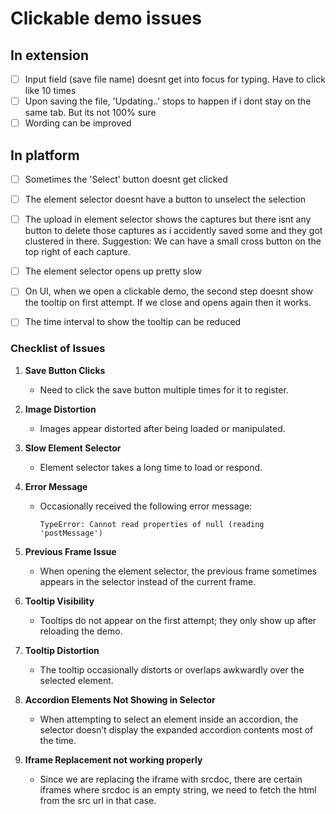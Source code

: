 # Clickable demo issues

## In extension

- [ ] Input field (save file name) doesnt get into focus for typing. Have to click like 10 times
- [ ] Upon saving the file, 'Updating..' stops to happen if i dont stay on the same tab. But its not 100% sure
- [ ] Wording can be improved

## In platform

- [ ] Sometimes the 'Select' button doesnt get clicked
- [ ] The element selector doesnt have a button to unselect the selection
- [ ] The upload in element selector shows the captures but there isnt any button to delete those captures as i accidently saved some and they got clustered in there. Suggestion: We can have a small cross button on the top right of each capture.
- [ ] The element selector opens up pretty slow
- [ ] On UI, when we open a clickable demo, the second step doesnt show the tooltip on first attempt. If we close and opens again then it works.
- [ ] The time interval to show the tooltip can be reduced


### Checklist of Issues

1. **Save Button Clicks**  
   - Need to click the save button multiple times for it to register.

2. **Image Distortion**  
   - Images appear distorted after being loaded or manipulated.

3. **Slow Element Selector**  
   - Element selector takes a long time to load or respond.

4. **Error Message**  
   - Occasionally received the following error message:
     ```
     TypeError: Cannot read properties of null (reading 'postMessage')
     ```

5. **Previous Frame Issue**  
   - When opening the element selector, the previous frame sometimes appears in the selector instead of the current frame.

6. **Tooltip Visibility**  
   - Tooltips do not appear on the first attempt; they only show up after reloading the demo.

7. **Tooltip Distortion**  
   - The tooltip occasionally distorts or overlaps awkwardly over the selected element.

8. **Accordion Elements Not Showing in Selector**  
   - When attempting to select an element inside an accordion, the selector doesn’t display the expanded accordion contents most of the time.

9. **Iframe Replacement not working properly**
   - Since we are replacing the iframe with srcdoc, there are certain iframes where srcdoc is an empty string, we need to fetch the html from the src url in that case.